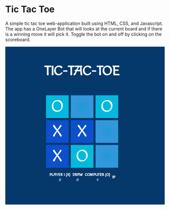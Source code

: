 # Tic Tac Toe

A simple tic tac toe web-application built using HTML, CSS, and
Javascript. The app has a OneLayer Bot that will looks at the current board and if there is a winning move it will pick it. Toggle the bot on and off by clicking on the scoreboard.

![Alt text](./img/screenshot/Screenshot%202022-05-16%20181230.png "Optional Title")
